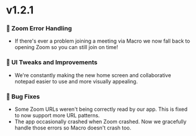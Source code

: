 # v1.2.1

### 🔧 Zoom Error Handling
 - If there's ever a problem joining a meeting via Macro we now fall back to opening Zoom so you can still join on time!

### 🦋 UI Tweaks and Improvements
 - We're constantly making the new home screen and collaborative notepad easier to use and more visually appealing.

### 🐛 Bug Fixes
 - Some Zoom URLs weren't being correctly read by our app. This is fixed to now support more URL patterns.
 - The app occasionally crashed when Zoom crashed. Now we gracefully handle those errors so Macro doesn't crash too.
